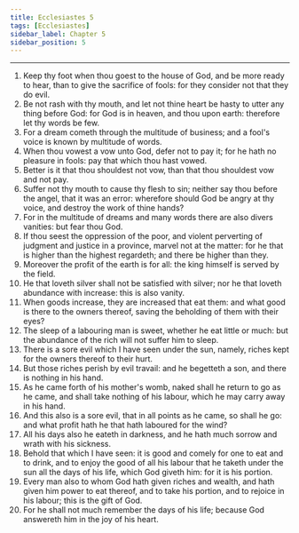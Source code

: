 ```yaml
---
title: Ecclesiastes 5
tags: [Ecclesiastes]
sidebar_label: Chapter 5
sidebar_position: 5
---
```


---
1. Keep thy foot when thou goest to the house of God, and be more ready to hear, than to give the sacrifice of fools: for they consider not that they do evil.
2. Be not rash with thy mouth, and let not thine heart be hasty to utter any thing before God: for God is in heaven, and thou upon earth: therefore let thy words be few.
3. For a dream cometh through the multitude of business; and a fool's voice is known by multitude of words.
4. When thou vowest a vow unto God, defer not to pay it; for he hath no pleasure in fools: pay that which thou hast vowed.
5. Better is it that thou shouldest not vow, than that thou shouldest vow and not pay.
6. Suffer not thy mouth to cause thy flesh to sin; neither say thou before the angel, that it was an error: wherefore should God be angry at thy voice, and destroy the work of thine hands?
7. For in the multitude of dreams and many words there are also divers vanities: but fear thou God.
8. If thou seest the oppression of the poor, and violent perverting of judgment and justice in a province, marvel not at the matter: for he that is higher than the highest regardeth; and there be higher than they.
9. Moreover the profit of the earth is for all: the king himself is served by the field.
10. He that loveth silver shall not be satisfied with silver; nor he that loveth abundance with increase: this is also vanity.
11. When goods increase, they are increased that eat them: and what good is there to the owners thereof, saving the beholding of them with their eyes?
12. The sleep of a labouring man is sweet, whether he eat little or much: but the abundance of the rich will not suffer him to sleep.
13. There is a sore evil which I have seen under the sun, namely, riches kept for the owners thereof to their hurt.
14. But those riches perish by evil travail: and he begetteth a son, and there is nothing in his hand.
15. As he came forth of his mother's womb, naked shall he return to go as he came, and shall take nothing of his labour, which he may carry away in his hand.
16. And this also is a sore evil, that in all points as he came, so shall he go: and what profit hath he that hath laboured for the wind?
17. All his days also he eateth in darkness, and he hath much sorrow and wrath with his sickness.
18. Behold that which I have seen: it is good and comely for one to eat and to drink, and to enjoy the good of all his labour that he taketh under the sun all the days of his life, which God giveth him: for it is his portion.
19. Every man also to whom God hath given riches and wealth, and hath given him power to eat thereof, and to take his portion, and to rejoice in his labour; this is the gift of God.
20. For he shall not much remember the days of his life; because God answereth him in the joy of his heart.